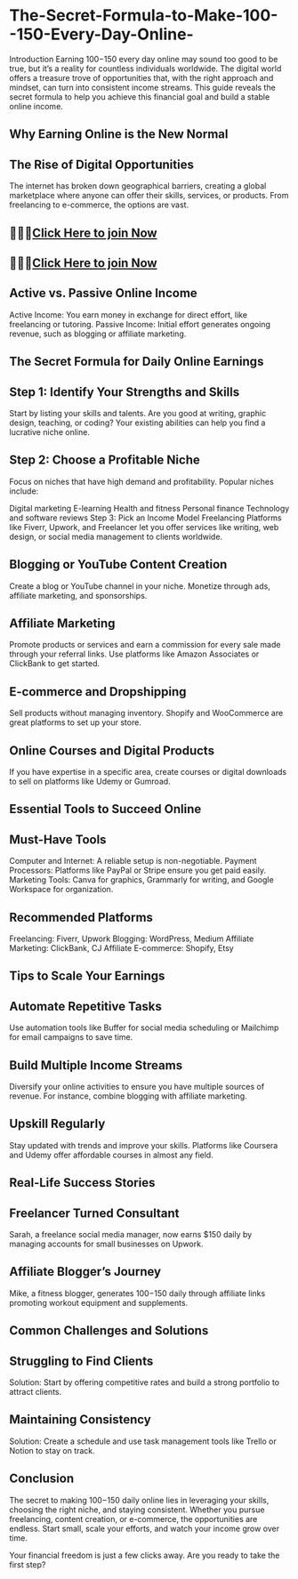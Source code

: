 # The-Secret-Formula-to-Make-100--150-Every-Day-Online-
Introduction
Earning $100-$150 every day online may sound too good to be true, but it’s a reality for countless individuals worldwide. The digital world offers a treasure trove of opportunities that, with the right approach and mindset, can turn into consistent income streams. This guide reveals the secret formula to help you achieve this financial goal and build a stable online income.

## Why Earning Online is the New Normal
## The Rise of Digital Opportunities
The internet has broken down geographical barriers, creating a global marketplace where anyone can offer their skills, services, or products. From freelancing to e-commerce, the options are vast.

## 💯💯💯[Click Here to join Now](https://www.profitablecpmrate.com/zw2yf7p006?key=2c91ae0e67d64ab45764195c0c750e61)

## 💯💯💯[Click Here to join Now](https://www.profitablecpmrate.com/zw2yf7p006?key=2c91ae0e67d64ab45764195c0c750e61)

## Active vs. Passive Online Income
Active Income: You earn money in exchange for direct effort, like freelancing or tutoring.
Passive Income: Initial effort generates ongoing revenue, such as blogging or affiliate marketing.
## The Secret Formula for Daily Online Earnings
## Step 1: Identify Your Strengths and Skills
Start by listing your skills and talents. Are you good at writing, graphic design, teaching, or coding? Your existing abilities can help you find a lucrative niche online.

## Step 2: Choose a Profitable Niche
Focus on niches that have high demand and profitability. Popular niches include:

Digital marketing
E-learning
Health and fitness
Personal finance
Technology and software reviews
Step 3: Pick an Income Model
Freelancing
Platforms like Fiverr, Upwork, and Freelancer let you offer services like writing, web design, or social media management to clients worldwide.

## Blogging or YouTube Content Creation
Create a blog or YouTube channel in your niche. Monetize through ads, affiliate marketing, and sponsorships.

## Affiliate Marketing
Promote products or services and earn a commission for every sale made through your referral links. Use platforms like Amazon Associates or ClickBank to get started.

## E-commerce and Dropshipping
Sell products without managing inventory. Shopify and WooCommerce are great platforms to set up your store.

## Online Courses and Digital Products
If you have expertise in a specific area, create courses or digital downloads to sell on platforms like Udemy or Gumroad.

## Essential Tools to Succeed Online
## Must-Have Tools
Computer and Internet: A reliable setup is non-negotiable.
Payment Processors: Platforms like PayPal or Stripe ensure you get paid easily.
Marketing Tools: Canva for graphics, Grammarly for writing, and Google Workspace for organization.
## Recommended Platforms
Freelancing: Fiverr, Upwork
Blogging: WordPress, Medium
Affiliate Marketing: ClickBank, CJ Affiliate
E-commerce: Shopify, Etsy
## Tips to Scale Your Earnings
## Automate Repetitive Tasks
Use automation tools like Buffer for social media scheduling or Mailchimp for email campaigns to save time.

## Build Multiple Income Streams
Diversify your online activities to ensure you have multiple sources of revenue. For instance, combine blogging with affiliate marketing.

## Upskill Regularly
Stay updated with trends and improve your skills. Platforms like Coursera and Udemy offer affordable courses in almost any field.

## Real-Life Success Stories
## Freelancer Turned Consultant
Sarah, a freelance social media manager, now earns $150 daily by managing accounts for small businesses on Upwork.

## Affiliate Blogger’s Journey
Mike, a fitness blogger, generates $100-$150 daily through affiliate links promoting workout equipment and supplements.

## Common Challenges and Solutions
## Struggling to Find Clients
Solution: Start by offering competitive rates and build a strong portfolio to attract clients.

## Maintaining Consistency
Solution: Create a schedule and use task management tools like Trello or Notion to stay on track.

## Conclusion
The secret to making $100-$150 daily online lies in leveraging your skills, choosing the right niche, and staying consistent. Whether you pursue freelancing, content creation, or e-commerce, the opportunities are endless. Start small, scale your efforts, and watch your income grow over time.

Your financial freedom is just a few clicks away. Are you ready to take the first step?
